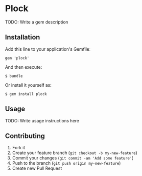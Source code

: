 # Plock

TODO: Write a gem description

## Installation

Add this line to your application's Gemfile:

    gem 'plock'

And then execute:

    $ bundle

Or install it yourself as:

    $ gem install plock

## Usage

TODO: Write usage instructions here

## Contributing

1. Fork it
2. Create your feature branch (`git checkout -b my-new-feature`)
3. Commit your changes (`git commit -am 'Add some feature'`)
4. Push to the branch (`git push origin my-new-feature`)
5. Create new Pull Request
